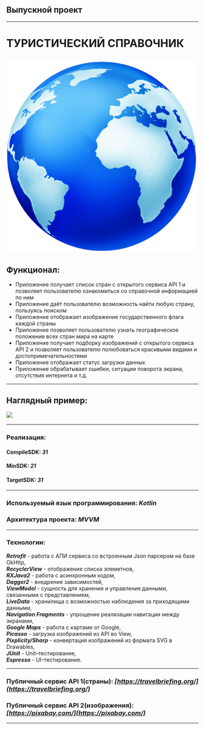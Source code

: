 ## **Выпускной проект**
-----------------------------------------------------------------------------------------------------------------------------------------------------
# **ТУРИСТИЧЕСКИЙ СПРАВОЧНИК**

![image](app/src/main/res/drawable-v24/ic_globe_round.png)
----------------------------------------------------------------------------------------------------------------------------------------------------- 
## **Функционал:** 
- Приложение получает список стран с открытого сервиса API 1 и позволяет пользователю ознакомиться со справочной информацией по ним 
- Приложение даёт пользователю возможность найти любую страну, пользуясь поиском   
- Приложение отображает изображение государственного флага каждой страны 
- Приложение позволяет пользователю узнать географическое положение всех стран мира на карте 
- Приложение получает подборку изображений с открытого сервиса API 2 и позволяет пользователю полюбоваться красивыми видами и достопримечательностями 
- Приложение отображает статус загрузки данных
- Приложение обрабатывает ошибки, ситуации поворота экрана, отсутствия интернета и т.д.
-----------------------------------------------------------------------------------------------------------------------------------------------------
## **Наглядный пример:**

<img src="data/example.gif"/>

-----------------------------------------------------------------------------------------------------------------------------------------------------
### **Реализация:**

#### **CompileSDK:** ***31***  
#### **MinSDK:** ***21***  
#### **TargetSDK:** ***31***
----------------------------------------------------------------------------------------------------------------------------------------------------- 
### **Используемый язык программирования:** ***Kotlin*** 
### **Архитектура проекта:** ***MVVM***   
-----------------------------------------------------------------------------------------------------------------------------------------------------
### **Технологии:**  
***Retrofit*** - работа с АПИ сервиса со встроенным Json парсером на базе OkHttp,   
***RecyclerView*** - отображение списка элеметнов,   
***RXJava2*** - работа с асинхронным кодом,   
***Dagger2*** - внедрение зависимостей,   
***ViewModel*** - сущность для хранения и управления данными, связанными с представлением,   
***LiveData*** - хранилища с возможностью наблюдения за приходящими данными,  
***Navigation Fragments*** - упрощение реализации навигации между экранами,  
***Google Maps*** - работа с картами от Google,  
***Picasso*** - загрузка изображений из API во View,  
***Pixplicity/Sharp*** - конвертация изображений из формата SVG в Drawables,  
***JUnit*** - Unit–тестирование,  
***Espresso*** - UI–тестирование. 

----------------------------------------------------------------------------------------------------------------------------------------------------- 
### **Публичный сервис API 1(страны):** ***[https://travelbriefing.org/](https://travelbriefing.org/)***
### **Публичный сервис API 2(изображения):** ***[https://pixabay.com/](https://pixabay.com/)***
-----------------------------------------------------------------------------------------------------------------------------------------------------